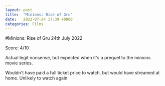 ```yaml
---
layout: post
title:  "Minions: Rise of Gru"
date:   2022-07-24 17:39 +0000
categories: Films
---
```


#Minions: Rise of Gru
24th July 2022

Score: 4/10

Actual legit nonsense, but expected when it's a prequel to the minions movie series. 

Wouldn't have paid a full ticket price to watch, but would have streamed at home. Unlikely to watch again
